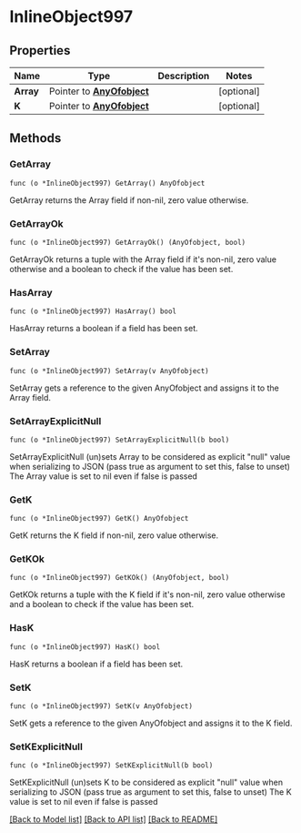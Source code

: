 # InlineObject997

## Properties

Name | Type | Description | Notes
------------ | ------------- | ------------- | -------------
**Array** | Pointer to [**AnyOfobject**](anyOf&lt;object&gt;.md) |  | [optional] 
**K** | Pointer to [**AnyOfobject**](anyOf&lt;object&gt;.md) |  | [optional] 

## Methods

### GetArray

`func (o *InlineObject997) GetArray() AnyOfobject`

GetArray returns the Array field if non-nil, zero value otherwise.

### GetArrayOk

`func (o *InlineObject997) GetArrayOk() (AnyOfobject, bool)`

GetArrayOk returns a tuple with the Array field if it's non-nil, zero value otherwise
and a boolean to check if the value has been set.

### HasArray

`func (o *InlineObject997) HasArray() bool`

HasArray returns a boolean if a field has been set.

### SetArray

`func (o *InlineObject997) SetArray(v AnyOfobject)`

SetArray gets a reference to the given AnyOfobject and assigns it to the Array field.

### SetArrayExplicitNull

`func (o *InlineObject997) SetArrayExplicitNull(b bool)`

SetArrayExplicitNull (un)sets Array to be considered as explicit "null" value
when serializing to JSON (pass true as argument to set this, false to unset)
The Array value is set to nil even if false is passed
### GetK

`func (o *InlineObject997) GetK() AnyOfobject`

GetK returns the K field if non-nil, zero value otherwise.

### GetKOk

`func (o *InlineObject997) GetKOk() (AnyOfobject, bool)`

GetKOk returns a tuple with the K field if it's non-nil, zero value otherwise
and a boolean to check if the value has been set.

### HasK

`func (o *InlineObject997) HasK() bool`

HasK returns a boolean if a field has been set.

### SetK

`func (o *InlineObject997) SetK(v AnyOfobject)`

SetK gets a reference to the given AnyOfobject and assigns it to the K field.

### SetKExplicitNull

`func (o *InlineObject997) SetKExplicitNull(b bool)`

SetKExplicitNull (un)sets K to be considered as explicit "null" value
when serializing to JSON (pass true as argument to set this, false to unset)
The K value is set to nil even if false is passed

[[Back to Model list]](../README.md#documentation-for-models) [[Back to API list]](../README.md#documentation-for-api-endpoints) [[Back to README]](../README.md)


